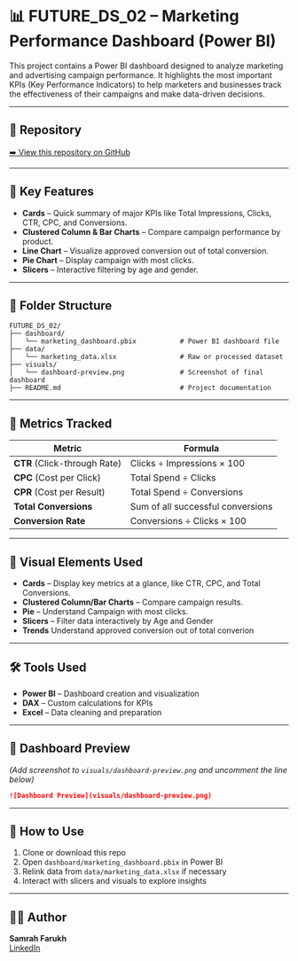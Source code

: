 # 📊 FUTURE_DS_02 – Marketing Performance Dashboard (Power BI)

This project contains a Power BI dashboard designed to analyze marketing and advertising campaign performance. It highlights the most important KPIs (Key Performance Indicators) to help marketers and businesses track the effectiveness of their campaigns and make data-driven decisions.

---

## 🔗 Repository
[➡️ View this repository on GitHub](https://github.com/SamrahFar/FUTURE_DS_02)

---

## 📌 Key Features

- **Cards** – Quick summary of major KPIs like Total Impressions, Clicks, CTR, CPC, and Conversions.
- **Clustered Column & Bar Charts** – Compare campaign performance by product.
- **Line Chart** – Visualize approved conversion out of total conversion.
- **Pie Chart** – Display campaign with most clicks.
- **Slicers** – Interactive filtering by age and gender.

---

## 📂 Folder Structure

```
FUTURE_DS_02/
├── dashboard/
│   └── marketing_dashboard.pbix           # Power BI dashboard file
├── data/
│   └── marketing_data.xlsx                # Raw or processed dataset
├── visuals/
│   └── dashboard-preview.png              # Screenshot of final dashboard
├── README.md                              # Project documentation
```

---

## 🧠 Metrics Tracked

| Metric                | Formula                               |
|-----------------------|---------------------------------------|
| **CTR** (Click-through Rate)   | Clicks ÷ Impressions × 100       |
| **CPC** (Cost per Click)       | Total Spend ÷ Clicks             |
| **CPR** (Cost per Result)      | Total Spend ÷ Conversions        |
| **Total Conversions**          | Sum of all successful conversions|
| **Conversion Rate**            | Conversions ÷ Clicks × 100       |

---

## 🎨 Visual Elements Used

- **Cards** – Display key metrics at a glance, like CTR, CPC, and Total Conversions.
- **Clustered Column/Bar Charts** – Compare campaign results.
- **Pie** – Understand Campaign with most clicks.
- **Slicers** – Filter data interactively by Age and Gender
- **Trends**   Understand approved conversion out of total converion 

---

## 🛠 Tools Used

- **Power BI** – Dashboard creation and visualization
- **DAX** – Custom calculations for KPIs
- **Excel** – Data cleaning and preparation

---

## 📸 Dashboard Preview

*(Add screenshot to `visuals/dashboard-preview.png` and uncomment the line below)*

```markdown
![Dashboard Preview](visuals/dashboard-preview.png)
```

---

## 🚀 How to Use

1. Clone or download this repo  
2. Open `dashboard/marketing_dashboard.pbix` in Power BI  
3. Relink data from `data/marketing_data.xlsx` if necessary  
4. Interact with slicers and visuals to explore insights

---

## 🙋‍♀️ Author

**Samrah Farukh**  
[LinkedIn](https://www.linkedin.com/in/samrahfarukh)
